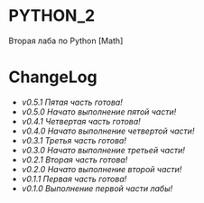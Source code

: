 # PYTHON_2
Вторая лаба по Python [Math]
# ChangeLog
* *v0.5.1 Пятая часть готова!*
* *v0.5.0 Начато выполнение пятой части!*
* *v0.4.1 Четвертая часть готова!*
* *v0.4.0 Начато выполнение четвертой части!*
* *v0.3.1 Третья часть готова!*
* *v0.3.0 Начато выполнение третьей части!*
* *v0.2.1 Вторая часть готова!*
* *v0.2.0 Начато выполнение второй части!*
* *v0.1.1 Первая часть готова!*
* *v0.1.0 Выполнение первой части лабы!*
